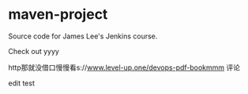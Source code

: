 # maven-project
Source code for James Lee's Jenkins course.

Check out    yyyy  

http那就没借口慢慢看s://www.level-up.one/devops-pdf-bookmmm   评论

edit test
